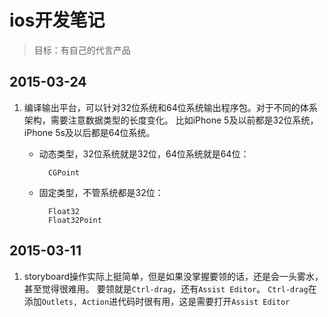 # ios开发笔记

> 目标：有自己的代言产品

## 2015-03-24

1. 编译输出平台，可以针对32位系统和64位系统输出程序包。对于不同的体系架构，需要注意数据类型的长度变化。
    比如iPhone 5及以前都是32位系统，iPhone 5s及以后都是64位系统。

    * 动态类型，32位系统就是32位，64位系统就是64位：
            
            CGPoint

    * 固定类型，不管系统都是32位：

            Float32
            Float32Point


## 2015-03-11

1. storyboard操作实际上挺简单，但是如果没掌握要领的话，还是会一头雾水，甚至觉得很难用。
    要领就是`Ctrl-drag`，还有`Assist Editor`。
    `Ctrl-drag`在添加`Outlets, Action`进代码时很有用，这是需要打开`Assist Editor`

